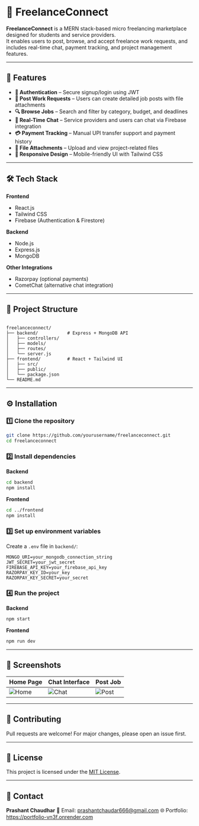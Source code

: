 
# 💼 FreelanceConnect

**FreelanceConnect** is a MERN stack-based micro freelancing marketplace designed for students and service providers.  
It enables users to post, browse, and accept freelance work requests, and includes real-time chat, payment tracking, and project management features.

---

## 📌 Features
- **🔐 Authentication** – Secure signup/login using JWT
- **📝 Post Work Requests** – Users can create detailed job posts with file attachments
- **🔍 Browse Jobs** – Search and filter by category, budget, and deadlines
- **💬 Real-Time Chat** – Service providers and users can chat via Firebase integration
- **💳 Payment Tracking** – Manual UPI transfer support and payment history
- **📂 File Attachments** – Upload and view project-related files
- **📱 Responsive Design** – Mobile-friendly UI with Tailwind CSS

---

## 🛠️ Tech Stack
**Frontend**  
- React.js  
- Tailwind CSS  
- Firebase (Authentication & Firestore)  

**Backend**  
- Node.js  
- Express.js  
- MongoDB  

**Other Integrations**  
- Razorpay (optional payments)  
- CometChat (alternative chat integration)  

---

## 📂 Project Structure
```

freelanceconnect/
├── backend/           # Express + MongoDB API
│   ├── controllers/
│   ├── models/
│   ├── routes/
│   └── server.js
├── frontend/          # React + Tailwind UI
│   ├── src/
│   ├── public/
│   └── package.json
└── README.md

````

---

## ⚙️ Installation

### 1️⃣ Clone the repository
```bash
git clone https://github.com/yourusername/freelanceconnect.git
cd freelanceconnect
````

### 2️⃣ Install dependencies

**Backend**

```bash
cd backend
npm install
```

**Frontend**

```bash
cd ../frontend
npm install
```

### 3️⃣ Set up environment variables

Create a `.env` file in `backend/`:

```env
MONGO_URI=your_mongodb_connection_string
JWT_SECRET=your_jwt_secret
FIREBASE_API_KEY=your_firebase_api_key
RAZORPAY_KEY_ID=your_key
RAZORPAY_KEY_SECRET=your_secret
```

### 4️⃣ Run the project

**Backend**

```bash
npm start
```

**Frontend**

```bash
npm run dev
```

---

## 📸 Screenshots

| Home Page                     | Chat Interface                | Post Job                         |
| ----------------------------- | ----------------------------- | -------------------------------- |
| ![Home](screenshots/home.png) | ![Chat](screenshots/chat.png) | ![Post](screenshots/postjob.png) |

---

## 🤝 Contributing

Pull requests are welcome! For major changes, please open an issue first.

---

## 📜 License

This project is licensed under the [MIT License](LICENSE).

---

## 📧 Contact

**Prashant Chaudhar**
📩 Email: [prashantchaudar666@gmail.com](mailto:prashantchaudar666@gmail.com)
🌐 Portfolio: https://portfolio-vn3f.onrender.com


